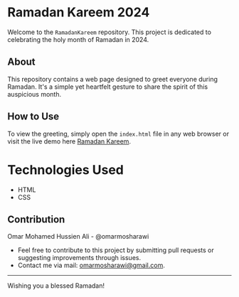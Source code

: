 # Ramadan Kareem 2024

Welcome to the `RamadanKareem` repository. This project is dedicated to celebrating the holy month of Ramadan in 2024.

## About

This repository contains a web page designed to greet everyone during Ramadan. It's a simple yet heartfelt gesture to share the spirit of this auspicious month.

## How to Use

To view the greeting, simply open the `index.html` file in any web browser or visit the live demo here [Ramadan Kareem](https://omarmosharawi.github.io/RamadanKareem/).

# Technologies Used
- HTML
- CSS

## Contribution

Omar Mohamed Hussien Ali - @omarmosharawi
- Feel free to contribute to this project by submitting pull requests or suggesting improvements through issues.
- Contact me via mail: omarmosharawi@gmail.com.

---

Wishing you a blessed Ramadan!

